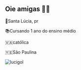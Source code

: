 ## Oie amigas 🤍🎀

📍Santa Lúcia, pr

📚Cursando 1 ano do ensino médio

🇻🇦católica

🇾🇪São Paulina

![lucigol](https://media1.tenor.com/m/E_bOsmBmtroAAAAC/luciano-luciano-neves.gif)
